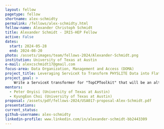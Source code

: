 ```yaml
---
layout: fellow
pagetype: fellow
shortname: alex-schmidty
permalink: /fellows/alex-schmidty.html
fellow-name: Alexander Christoph Schmidt
title: Alexander Schmidt - IRIS-HEP Fellow
active: False
dates:
  start: 2024-05-28
  end: 2024-08-20
photo: /assets/images/team/fellows-2024/Alexander-Schmidt.png
institution: University of Texas at Austin
e-mail: alexcschmidt17@gmail.com
focus-area: Data Organization, Management and Access (DOMA)
project_title: Leveraging ServiceX to Transform PHYSLITE Data into Flat N-tuples with Systematics
project_goal: >
    Write a ServiceX transformer for "TopCPToolkit" that will be an alternative route through which data in the PHYSLITE format can be converted into flat ntuple data with systematic uncertainties included, allowing for more comprehensive columnar analysis.
mentors:
  - Peter Onyisi (University of Texas at Austin)
  - KyungEon Choi (University of Texas at Austin)
proposal: /assets/pdf/fellows-2024/USA017-proposal-Alex-Schmidt.pdf
presentations:
current_status:
github-username: alex-schmidty
linkedin-profile: www.linkedin.com/in/alexander-schmidt-bb2443309
---
```

